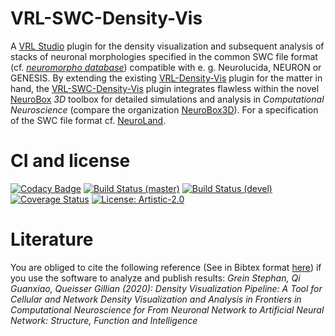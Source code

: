 VRL-SWC-Density-Vis
===================
A [VRL Studio](https://github.com/VRL-Studio/VRL-Studio) plugin for the density visualization and subsequent analysis of stacks of neuronal morphologies specified in the common SWC file format (cf. [*neuromorpho database*](http://neuromorpho.org)) compatible with e. g. Neurolucida, NEURON or GENESIS. By extending the existing [VRL-Density-Vis](https://github.com/NeuroBox3D/VRL-Density-Vis) plugin for the matter in hand, the [VRL-SWC-Density-Vis](https://github.com/stephanmg/VRL-SWC-Density-Vis) plugin integrates flawless within the novel [NeuroBox](http://neurobox.eu/) *3D* toolbox for detailed simulations and analysis in *Computational Neuroscience* (compare the organization [NeuroBox3D](https://github.com/NeuroBox3D)). For a specification of the SWC file format cf. [NeuroLand](http://www.neuronland.org/NLMorphologyConverter/MorphologyFormats/SWC/Spec.html).

# CI and license
[![Codacy Badge](https://api.codacy.com/project/badge/Grade/1363909ef6d445e7aa758f3b56fa6da5)](https://app.codacy.com/manual/stephan_5/VRL-SWC-Density-Vis?utm_source=github.com&utm_medium=referral&utm_content=stephanmg/VRL-SWC-Density-Vis&utm_campaign=Badge_Grade_Dashboard)
[![Build Status (master)](https://api.travis-ci.org/stephanmg/VRL-SWC-Density-Vis.svg?branch=new_features)](https://travis-ci.org/stephanmg/VRL-SWC-Density-Vis)
[![Build Status (devel)](https://travis-ci.org/stephanmg/VRL-SWC-Density-Vis.svg?branch=devel)](https://travis-ci.org/stephanmg/VRL-SWC-Density-Vis)
[![Coverage Status](https://coveralls.io/repos/stephanmg/VRL-SWC-Density-Vis/badge.png)](https://coveralls.io/r/stephanmg/VRL-SWC-Density-Vis)
[![License: Artistic-2.0](https://img.shields.io/badge/License-Artistic%202.0-0298c3.svg)](https://opensource.org/licenses/Artistic-2.0)

# Literature
You are obliged to cite the following reference (See in Bibtex format [here](https://github.com/stephanmg/VRL-SWC-Density-Vis/dvp.bib)) if you use the software to analyze and publish results: *Grein Stephan, Qi Guanxiao, Queisser Gillian (2020): Density Visualization Pipeline: A Tool for Cellular and Network Density Visualization and Analysis in Frontiers in Computational Neuroscience for From Neuronal Network to Artificial Neural Network: Structure, Function and Intelligence*
